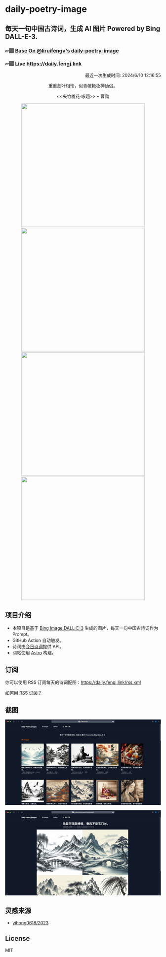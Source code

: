 
# daily-poetry-image

## 每天一句中国古诗词，生成 AI 图片 Powered by Bing DALL-E-3.

### 👉🏽 [Base On @liruifengv's daily-poetry-image](https://github.com/liruifengv/daily-poetry-image)

### 👉🏽 [Live](https://daily.fengj.link) https://daily.fengj.link

<p align="right">
  最近一次生成时间: 2024/6/10 12:16:55
</p>
<p align="center">
重重蕊叶相怜，似青帔艳妆神仙侣。
</p>
<p align="center">
<<夹竹桃花·咏题>> • 曹勋
</p>
<p align="center">
<img src="https://tse3.mm.bing.net/th/id/OIG4.iz1o6N1GTf.SI.TqbCwG" height="400" width="400" />
<img src="https://tse4.mm.bing.net/th/id/OIG4.lIbopzVQp6iJFXAsk2C." height="400" width="400" />
<img src="https://tse3.mm.bing.net/th/id/OIG4.AD8thX6k5GVq2v6K.kwq" height="400" width="400" />
<img src="https://tse4.mm.bing.net/th/id/OIG4.x6c425TtsZVWqDh_6BdP" height="400" width="400" />
</p>

## 项目介绍

-   本项目是基于 [Bing Image DALL-E-3](https://www.bing.com/images/create) 生成的图片，每天一句中国古诗词作为 Prompt。
-   GitHub Action 自动触发。
-   诗词由[今日诗词](https://www.jinrishici.com/)提供 API。
-   网站使用 [Astro](https://astro.build) 构建。

## 订阅

你可以使用 RSS 订阅每天的诗词配图：https://daily.fengj.link/rss.xml

[如何用 RSS 订阅？](https://zhuanlan.zhihu.com/p/55026716)

## 截图

![图片列表](./screenshots/Snipaste_2023-12-28_21-00-26.png)

![图片详情](./screenshots/Snipaste_2023-12-28_21-00-53.png)

## 灵感来源

-   [yihong0618/2023](https://github.com/yihong0618/2023)

## License

MIT
